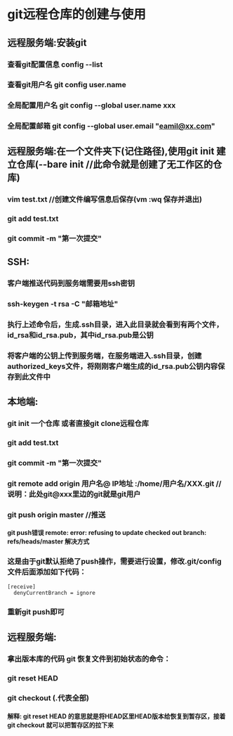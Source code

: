 <!--
 * @Author: zhangjingguo
 * @Date: 2019-09-06 14:21:47
 * @LastEditTime: 2019-09-06 16:07:36
 * @Description: file content
 -->
#   git远程仓库的创建与使用

##  远程服务端:安装git 
### 查看git配置信息 config --list
### 查看git用户名  git config user.name
### 全局配置用户名 git config --global user.name xxx
### 全局配置邮箱   git config --global user.email "eamil@xx.com"

##  远程服务端:在一个文件夹下(记住路径),使用git init 建立仓库(--bare init //此命令就是创建了无工作区的仓库)
### vim test.txt //创建文件编写信息后保存(vm :wq 保存并退出)
### git add test.txt
### git commit -m "第一次提交"

##  SSH:
### 客户端推送代码到服务端需要用ssh密钥
### ssh-keygen -t rsa -C "邮箱地址"
### 执行上述命令后，生成.ssh目录，进入此目录就会看到有两个文件，id_rsa和id_rsa.pub，其中id_rsa.pub是公钥
### 将客户端的公钥上传到服务端，在服务端进入.ssh目录，创建authorized_keys文件，将刚刚客户端生成的id_rsa.pub公钥内容保存到此文件中

##  本地端:
### git init 一个仓库 或者直接git clone远程仓库
### git add test.txt
### git commit -m "第一次提交"
### git remote add origin 用户名@ IP地址 :/home/用户名/XXX.git  //说明：此处git@xxx里边的git就是git用户
### git push origin master  //推送
#### git push错误 remote: error: refusing to update checked out branch: refs/heads/master 解决方式
### 这是由于git默认拒绝了push操作，需要进行设置，修改.git/config文件后面添加如下代码：
    [receive]
      denyCurrentBranch = ignore
### 重新git push即可

##  远程服务端:
### 拿出版本库的代码 git 恢复文件到初始状态的命令：
### git reset HEAD <file>
### git checkout <file> (.代表全部)
#### 解释: git reset HEAD 的意思就是将HEAD区里HEAD版本给恢复到暂存区，接着git checkout 就可以把暂存区的拉下来
